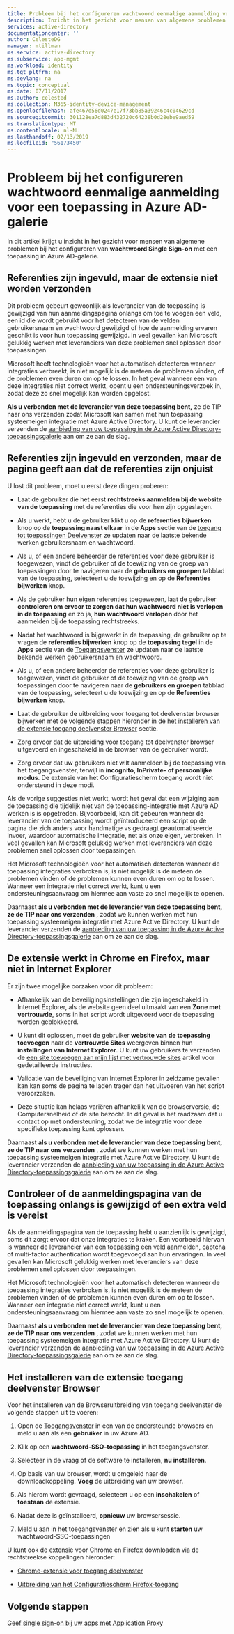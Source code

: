 ```yaml
---
title: Probleem bij het configureren wachtwoord eenmalige aanmelding voor een toepassing in Azure AD-galerie | Microsoft Docs
description: Inzicht in het gezicht voor mensen van algemene problemen bij het configureren van wachtwoord eenmalige aanmelding voor toepassingen die al worden vermeld in de Azure AD-Toepassingsgalerie
services: active-directory
documentationcenter: ''
author: CelesteDG
manager: mtillman
ms.service: active-directory
ms.subservice: app-mgmt
ms.workload: identity
ms.tgt_pltfrm: na
ms.devlang: na
ms.topic: conceptual
ms.date: 07/11/2017
ms.author: celested
ms.collection: M365-identity-device-management
ms.openlocfilehash: afe467d56d0247e17f73bb85a39246c4c04629cd
ms.sourcegitcommit: 301128ea7d883d432720c64238b0d28ebe9aed59
ms.translationtype: MT
ms.contentlocale: nl-NL
ms.lasthandoff: 02/13/2019
ms.locfileid: "56173450"
---
```

# <a name="problem-configuring-password-single-sign-on-for-an-azure-ad-gallery-application"></a>Probleem bij het configureren wachtwoord eenmalige aanmelding voor een toepassing in Azure AD-galerie

In dit artikel krijgt u inzicht in het gezicht voor mensen van algemene problemen bij het configureren van **wachtwoord Single Sign-on** met een toepassing in Azure AD-galerie.

## <a name="credentials-are-filled-in-but-the-extension-does-not-submit-them"></a>Referenties zijn ingevuld, maar de extensie niet worden verzonden

Dit probleem gebeurt gewoonlijk als leverancier van de toepassing is gewijzigd van hun aanmeldingspagina onlangs om toe te voegen een veld, een id die wordt gebruikt voor het detecteren van de velden gebruikersnaam en wachtwoord gewijzigd of hoe de aanmelding ervaren geschikt is voor hun toepassing gewijzigd. In veel gevallen kan Microsoft gelukkig werken met leveranciers van deze problemen snel oplossen door toepassingen.

Microsoft heeft technologieën voor het automatisch detecteren wanneer integraties verbreekt, is niet mogelijk is de meteen de problemen vinden, of de problemen even duren om op te lossen. In het geval wanneer een van deze integraties niet correct werkt, opent u een ondersteuningsverzoek in, zodat deze zo snel mogelijk kan worden opgelost.

**Als u verbonden met de leverancier van deze toepassing bent,** ze de TIP naar ons verzenden zodat Microsoft kan samen met hun toepassing systeemeigen integratie met Azure Active Directory. U kunt de leverancier verzenden de [aanbieding van uw toepassing in de Azure Active Directory-toepassingsgalerie](../develop/howto-app-gallery-listing.md) aan om ze aan de slag.

## <a name="credentials-are-filled-in-and-submitted-but-the-page-indicates-the-credentials-are-incorrect"></a>Referenties zijn ingevuld en verzonden, maar de pagina geeft aan dat de referenties zijn onjuist

U lost dit probleem, moet u eerst deze dingen proberen:

-   Laat de gebruiker die het eerst **rechtstreeks aanmelden bij de website van de toepassing** met de referenties die voor hen zijn opgeslagen.

  * Als u werkt, hebt u de gebruiker klikt u op de **referenties bijwerken** knop op de **toepassing naast elkaar** in de **Apps** sectie van de [toegang tot toepassingen Deelvenster](https://myapps.microsoft.com/) ze updaten naar de laatste bekende werken gebruikersnaam en wachtwoord.

   * Als u, of een andere beheerder de referenties voor deze gebruiker is toegewezen, vindt de gebruiker of de toewijzing van de groep van toepassingen door te navigeren naar de **gebruikers en groepen** tabblad van de toepassing, selecteert u de toewijzing en op de  **Referenties bijwerken** knop.

-   Als de gebruiker hun eigen referenties toegewezen, laat de gebruiker **controleren om ervoor te zorgen dat hun wachtwoord niet is verlopen in de toepassing** en zo ja, **hun wachtwoord verlopen** door het aanmelden bij de toepassing rechtstreeks.

   * Nadat het wachtwoord is bijgewerkt in de toepassing, de gebruiker op te vragen de **referenties bijwerken** knop op de **toepassing tegel** in de **Apps** sectie van de [Toegangsvenster](https://myapps.microsoft.com/) ze updaten naar de laatste bekende werken gebruikersnaam en wachtwoord.

   * Als u, of een andere beheerder de referenties voor deze gebruiker is toegewezen, vindt de gebruiker of de toewijzing van de groep van toepassingen door te navigeren naar de **gebruikers en groepen** tabblad van de toepassing, selecteert u de toewijzing en op de  **Referenties bijwerken** knop.

-   Laat de gebruiker de uitbreiding voor toegang tot deelvenster browser bijwerken met de volgende stappen hieronder in de [het installeren van de extensie toegang deelvenster Browser](#how-to-install-the-access-panel-browser-extension) sectie.

-   Zorg ervoor dat de uitbreiding voor toegang tot deelvenster browser uitgevoerd en ingeschakeld in de browser van de gebruiker wordt.

-   Zorg ervoor dat uw gebruikers niet wilt aanmelden bij de toepassing van het toegangsvenster, terwijl in **incognito, InPrivate- of persoonlijke modus**. De extensie van het Configuratiescherm toegang wordt niet ondersteund in deze modi.

Als de vorige suggesties niet werkt, wordt het geval dat een wijziging aan de toepassing die tijdelijk niet van de toepassing-integratie met Azure AD werken is is opgetreden. Bijvoorbeeld, kan dit gebeuren wanneer de leverancier van de toepassing wordt geïntroduceerd een script op de pagina die zich anders voor handmatige vs gedraagt geautomatiseerde invoer, waardoor automatische integratie, net als onze eigen, verbreken. In veel gevallen kan Microsoft gelukkig werken met leveranciers van deze problemen snel oplossen door toepassingen.

Het Microsoft technologieën voor het automatisch detecteren wanneer de toepassing integraties verbroken is, is niet mogelijk is de meteen de problemen vinden of de problemen kunnen even duren om op te lossen. Wanneer een integratie niet correct werkt, kunt u een ondersteuningsaanvraag om hiermee aan vaste zo snel mogelijk te openen. 

Daarnaast **als u verbonden met de leverancier van deze toepassing bent,** **ze de TIP naar ons verzenden** , zodat we kunnen werken met hun toepassing systeemeigen integratie met Azure Active Directory. U kunt de leverancier verzenden de [aanbieding van uw toepassing in de Azure Active Directory-toepassingsgalerie](../develop/howto-app-gallery-listing.md) aan om ze aan de slag.

## <a name="the-extension-works-in-chrome-and-firefox-but-not-in-internet-explorer"></a>De extensie werkt in Chrome en Firefox, maar niet in Internet Explorer

Er zijn twee mogelijke oorzaken voor dit probleem:

-   Afhankelijk van de beveiligingsinstellingen die zijn ingeschakeld in Internet Explorer, als de website geen deel uitmaakt van een **Zone met vertrouwde**, soms in het script wordt uitgevoerd voor de toepassing worden geblokkeerd.

  *  U kunt dit oplossen, moet de gebruiker **website van de toepassing toevoegen** naar de **vertrouwde Sites** weergeven binnen hun **instellingen van Internet Explorer**. U kunt uw gebruikers te verzenden de [een site toevoegen aan mijn lijst met vertrouwde sites](https://answers.microsoft.com/en-us/ie/forum/ie9-windows_7/how-do-i-add-a-site-to-my-trusted-sites-list/98cc77c8-b364-e011-8dfc-68b599b31bf5) artikel voor gedetailleerde instructies.

-   Validatie van de beveiliging van Internet Explorer in zeldzame gevallen kan kan soms de pagina te laden trager dan het uitvoeren van het script veroorzaken.

   * Deze situatie kan helaas variëren afhankelijk van de browserversie, de Computersnelheid of de site bezocht. In dit geval is het raadzaam dat u contact op met ondersteuning, zodat we de integratie voor deze specifieke toepassing kunt oplossen.

Daarnaast **als u verbonden met de leverancier van deze toepassing bent,** **ze de TIP naar ons verzenden** , zodat we kunnen werken met hun toepassing systeemeigen integratie met Azure Active Directory. U kunt de leverancier verzenden de [aanbieding van uw toepassing in de Azure Active Directory-toepassingsgalerie](../develop/howto-app-gallery-listing.md) aan om ze aan de slag.

## <a name="check-if-the-applications-login-page-has-changed-recently-or-requires-an-additional-field"></a>Controleer of de aanmeldingspagina van de toepassing onlangs is gewijzigd of een extra veld is vereist

Als de aanmeldingspagina van de toepassing hebt u aanzienlijk is gewijzigd, soms dit zorgt ervoor dat onze integraties te kraken. Een voorbeeld hiervan is wanneer de leverancier van een toepassing een veld aanmelden, captcha of multi-factor authentication wordt toegevoegd aan hun ervaringen. In veel gevallen kan Microsoft gelukkig werken met leveranciers van deze problemen snel oplossen door toepassingen.

Het Microsoft technologieën voor het automatisch detecteren wanneer de toepassing integraties verbroken is, is niet mogelijk is de meteen de problemen vinden of de problemen kunnen even duren om op te lossen. Wanneer een integratie niet correct werkt, kunt u een ondersteuningsaanvraag om hiermee aan vaste zo snel mogelijk te openen. 

Daarnaast **als u verbonden met de leverancier van deze toepassing bent,** **ze de TIP naar ons verzenden** , zodat we kunnen werken met hun toepassing systeemeigen integratie met Azure Active Directory. U kunt de leverancier verzenden de [aanbieding van uw toepassing in de Azure Active Directory-toepassingsgalerie](../develop/howto-app-gallery-listing.md) aan om ze aan de slag.

## <a name="how-to-install-the-access-panel-browser-extension"></a>Het installeren van de extensie toegang deelvenster Browser

Voor het installeren van de Browseruitbreiding van toegang deelvenster de volgende stappen uit te voeren:

1.  Open de [Toegangsvenster](https://myapps.microsoft.com) in een van de ondersteunde browsers en meld u aan als een **gebruiker** in uw Azure AD.

2.  Klik op een **wachtwoord-SSO-toepassing** in het toegangsvenster.

3.  Selecteer in de vraag of de software te installeren, **nu installeren**.

4.  Op basis van uw browser, wordt u omgeleid naar de downloadkoppeling. **Voeg** de uitbreiding van uw browser.

5.  Als hierom wordt gevraagd, selecteert u op een **inschakelen** of **toestaan** de extensie.

6.  Nadat deze is geïnstalleerd, **opnieuw** uw browsersessie.

7.  Meld u aan in het toegangsvenster en zien als u kunt **starten** uw wachtwoord-SSO-toepassingen

U kunt ook de extensie voor Chrome en Firefox downloaden via de rechtstreekse koppelingen hieronder:

-   [Chrome-extensie voor toegang deelvenster](https://chrome.google.com/webstore/detail/access-panel-extension/ggjhpefgjjfobnfoldnjipclpcfbgbhl)

-   [Uitbreiding van het Configuratiescherm Firefox-toegang](https://addons.mozilla.org/firefox/addon/access-panel-extension/)

## <a name="next-steps"></a>Volgende stappen
[Geef single sign-on bij uw apps met Application Proxy](application-proxy-configure-single-sign-on-with-kcd.md)


